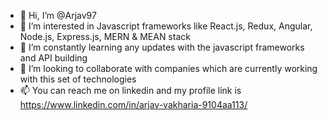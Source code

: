 - 👋 Hi, I’m @Arjav97
- 👀 I’m interested in Javascript frameworks like React.js, Redux, Angular, Node.js, Express.js, MERN & MEAN stack
- 🌱 I’m constantly learning any updates with the javascript frameworks and API building 
- 💞️ I’m looking to collaborate with companies which are currently working with this set of technologies
- 📫 You can reach me on linkedin and my profile link is https://www.linkedin.com/in/arjav-vakharia-9104aa113/

<!---
Arjav97/Arjav97 is a ✨ special ✨ repository because its `README.md` (this file) appears on your GitHub profile.
You can click the Preview link to take a look at your changes.
--->
